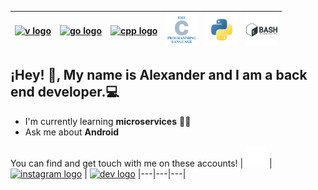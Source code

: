 | [<img src="https://img.icons8.com/color/480/000000/mongodb.png" alt="v logo" width="150">](https://vlang.io/)  | [<img src="https://img.icons8.com/color/480/000000/nodejs.png" alt="go logo" width="150">](https://golang.org/)  | [<img src="https://img.icons8.com/color/480/000000/python.png" alt="cpp logo" width="50">](https://isocpp.org/)  |  [<img src="https://raw.githubusercontent.com/github/explore/80688e429a7d4ef2fca1e82350fe8e3517d3494d/topics/c/c.png" alt="c logo" width="50">](http://www.open-std.org/jtc1/sc22/wg14/) |  [<img src="https://raw.githubusercontent.com/github/explore/80688e429a7d4ef2fca1e82350fe8e3517d3494d/topics/python/python.png" alt="python logo" width="50">](https://www.python.org/) | [<img src="https://raw.githubusercontent.com/github/explore/80688e429a7d4ef2fca1e82350fe8e3517d3494d/topics/bash/bash.png" alt="bash logo" width="50">](https://www.gnu.org/software/bash/)  |
|---|---|---|---|---|---|

## ¡Hey! 🤖, My name is Alexander and I am a back end developer.💻
- I'm currently learning **microservices** 🚢🐳
- Ask me about **Android**


You can find and get touch with me on these accounts!
| [<img src="https://raw.githubusercontent.com/Delta456/Delta456/master/img/github.png" alt="github logo" width="34">](https://github.com/AlexanderVerse) | [<img src="https://raw.githubusercontent.com/Delta456/Delta456/master/img/instagram.jpg" alt="instagram logo" width="24">](https://www.instagram.com/alexandermonty92/) | [<img src="https://raw.githubusercontent.com/Delta456/Delta456/master/img/dev.png" alt="dev logo" width="24">](https://dev.to/delta456)
|---|---|---|
<!--
**AlexanderVerse/AlexanderVerse** is a ✨ _special_ ✨ repository because its `README.md` (this file) appears on your GitHub profile.

Here are some ideas to get you started:

- 🔭 I’m currently working on ...
- 🌱 I’m currently learning ...
- 👯 I’m looking to collaborate on ...
- 🤔 I’m looking for help with ...
- 💬 Ask me about ...
- 📫 How to reach me: ...
- 😄 Pronouns: ...
- ⚡ Fun fact: ...
-->
